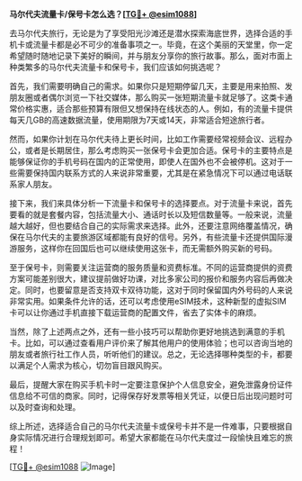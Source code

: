**马尔代夫流量卡/保号卡怎么选？[[TG💪+ @esim1088](https://t.me/s/esim1088)]**

去马尔代夫旅行，无论是为了享受阳光沙滩还是潜水探索海底世界，选择合适的手机卡或流量卡都是必不可少的准备事项之一。毕竟，在这个美丽的天堂里，你一定希望随时随地记录下美好的瞬间，并与朋友分享你的旅行故事。那么，面对市面上种类繁多的马尔代夫流量卡和保号卡，我们应该如何挑选呢？

首先，我们需要明确自己的需求。如果你只是短期停留几天，主要是用来拍照、发朋友圈或者偶尔浏览一下社交媒体，那么购买一张短期流量卡就足够了。这类卡通常价格实惠，适合那些预算有限但又想保持在线状态的人。例如，有的流量卡提供每天几GB的高速数据流量，使用期限为7天或14天，非常适合短途旅行者。

然而，如果你计划在马尔代夫待上更长时间，比如工作需要经常视频会议、远程办公，或者是长期居住，那么考虑购买一张保号卡会更加合适。保号卡的主要特点是能够保证你的手机号码在国内的正常使用，即使人在国外也不会被停机。这对于一些需要保持国内联系方式的人来说非常重要，尤其是在紧急情况下可以通过电话联系家人朋友。

接下来，我们来具体分析一下流量卡和保号卡的选择要点。对于流量卡来说，首先要看的就是套餐内容，包括流量大小、通话时长以及短信数量等。一般来说，流量越大越好，但也要结合自己的实际需求来选择。此外，还要注意网络覆盖情况，确保在马尔代夫的主要旅游区域都能有良好的信号。另外，有些流量卡还提供国际漫游服务，这样你在回国后也可以继续使用这张卡，而无需额外购买新的号码。

至于保号卡，则需要关注运营商的服务质量和资费标准。不同的运营商提供的资费方案可能差别很大，建议提前做好功课，对比多家公司的报价和服务内容后再做决定。同时，也要留意是否支持双卡双待功能，这对于同时保留国内外号码的人来说非常实用。如果条件允许的话，还可以考虑使用eSIM技术，这种新型的虚拟SIM卡可以让你通过手机直接下载运营商的配置文件，省去了实体卡的麻烦。

当然，除了上述两点之外，还有一些小技巧可以帮助你更好地挑选到满意的手机卡。比如，可以通过查看用户评价来了解其他用户的使用体验；也可以咨询当地的朋友或者旅行社工作人员，听听他们的建议。总之，无论选择哪种类型的卡，都要以满足个人需求为核心，切勿盲目跟风购买。

最后，提醒大家在购买手机卡时一定要注意保护个人信息安全，避免泄露身份证件信息给不可信的商家。同时，记得保存好发票等相关凭证，以便日后出现问题时可以及时查询和处理。

综上所述，选择适合自己的马尔代夫流量卡或保号卡并不是一件难事，只要根据自身实际情况进行合理规划即可。希望大家都能在马尔代夫度过一段愉快且难忘的旅程！

[[TG💪+ @esim1088](https://t.me/s/esim1088) ![Image](https://i.postimg.cc/4NQfJmqS/Snipaste-2025-05-13-00-14-12.png)]